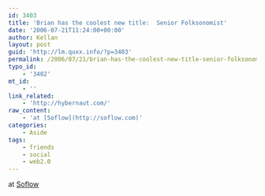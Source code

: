 ```yaml
---
id: 3403
title: 'Brian has the coolest new title:  Senior Folksonomist'
date: '2006-07-21T11:24:00+00:00'
author: Kellan
layout: post
guid: 'http://lm.quxx.info/?p=3403'
permalink: /2006/07/21/brian-has-the-coolest-new-title-senior-folksonomist/
typo_id:
    - '3402'
mt_id:
    - ''
link_related:
    - 'http://hybernaut.com/'
raw_content:
    - 'at [Soflow](http://soflow.com)'
categories:
    - Aside
tags:
    - friends
    - social
    - web2.0
---
```


at [Soflow](http://soflow.com)